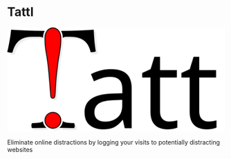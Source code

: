 # Tattl

![Tattl logo](logo/tattl-full.svg)

Eliminate online distractions by logging your visits to potentially distracting websites
